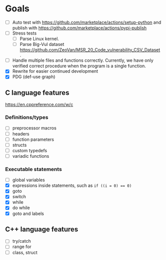 # Goals

* [ ] Auto test with https://github.com/marketplace/actions/setup-python and publish with https://github.com/marketplace/actions/pypi-publish
* [ ] Stress tests
    * [ ] Parse Linux kernel.
    * [ ] Parse Big-Vul dataset https://github.com/ZeoVan/MSR_20_Code_vulnerability_CSV_Dataset.
* [ ] Handle multiple files and functions correctly. Currently, we have only verified correct procedure when the program is a single function.
* [x] Rewrite for easier continued development
* [x] PDG (def-use graph)

## C language features

https://en.cppreference.com/w/c

### Definitions/types

* [ ] preprocessor macros
* [ ] headers
* [ ] function parameters
* [ ] structs
* [ ] custom typedefs
* [ ] variadic functions

### Executable statements

* [ ] global variables
* [x] expressions inside statements, such as `if ((i = 0) == 0)`
* [x] goto
* [x] switch
* [x] while
* [x] do while
* [x] goto and labels

## C++ language features

* [ ] try/catch
* [ ] range for
* [ ] class, struct
